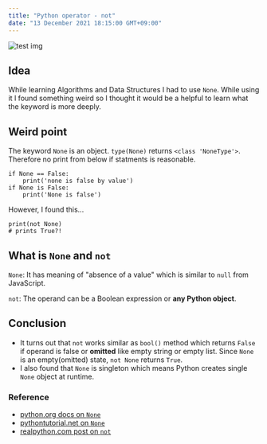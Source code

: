 ```yaml
---
title: "Python operator - not"
date: "13 December 2021 18:15:00 GMT+09:00"
---
```


![test img](https://images.unsplash.com/photo-1593642634524-b40b5baae6bb?ixlib=rb-1.2.1&ixid=MnwxMjA3fDF8MHxwaG90by1wYWdlfHx8fGVufDB8fHx8&auto=format&fit=crop&w=2664&q=80)

## Idea

While learning Algorithms and Data Structures I had to use `None`. While using it I found something weird so I thought it would be a helpful to learn what the keyword is more deeply.

## Weird point

The keyword `None` is an object. `type(None)` returns `<class 'NoneType'>`. Therefore no print from below if statments is reasonable.

```python3
if None == False:
    print('none is false by value')
if None is False:
    print('None is false')
```

However, I found this...

```python3
print(not None)
# prints True?!
```

## What is `None` and `not`

`None`: It has meaning of "absence of a value" which is similar to `null` from JavaScript.

`not`: The operand can be a Boolean expression or **any Python object**.

## Conclusion

- It turns out that `not` works similar as `bool()` method which returns `False` if operand is false or **omitted** like empty string or empty list.
  Since `None` is an empty(omitted) state, `not None` returns `True`.
- I also found that `None` is singleton which means Python creates single `None` object at runtime.

### Reference

- [python.org docs on `None`](https://docs.python.org/3.8/library/constants.html?highlight=none#None)
- [pythontutorial.net on `None`](https://www.pythontutorial.net/advanced-python/python-none/)
- [realpython.com post on `not`](https://realpython.com/python-not-operator/)
